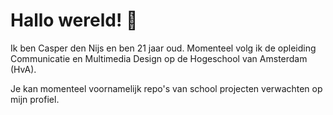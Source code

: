 # Hallo wereld! 👋

Ik ben Casper den Nijs en ben 21 jaar oud. 
Momenteel volg ik de opleiding Communicatie en Multimedia Design op de Hogeschool van Amsterdam (HvA).

Je kan momenteel voornamelijk repo's van school projecten verwachten op mijn profiel.
<!--
**casperdennijs/casperdennijs** is a ✨ _special_ ✨ repository because its `README.md` (this file) appears on your GitHub profile.

Here are some ideas to get you started:

- 🔭 I’m currently working on ...
- 🌱 I’m currently learning ...
- 👯 I’m looking to collaborate on ...
- 🤔 I’m looking for help with ...
- 💬 Ask me about ...
- 📫 How to reach me: ...
- 😄 Pronouns: ...
- ⚡ Fun fact: ...
-->
